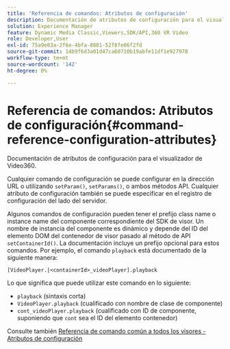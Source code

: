 ```yaml
---
title: 'Referencia de comandos: Atributos de configuración'
description: Documentación de atributos de configuración para el visualizador de Video360.
solution: Experience Manager
feature: Dynamic Media Classic,Viewers,SDK/API,360 VR Video
role: Developer,User
exl-id: 75a9e83a-2f6e-4bfa-8881-52f8fe06f2fd
source-git-commit: 14b9f6d3a01d47ca60710b19abfe11df1e927978
workflow-type: tm+mt
source-wordcount: '142'
ht-degree: 0%

---
```


# Referencia de comandos: Atributos de configuración{#command-reference-configuration-attributes}

Documentación de atributos de configuración para el visualizador de Video360.

Cualquier comando de configuración se puede configurar en la dirección URL o utilizando `setParam()`, `setParams()`, o ambos métodos API. Cualquier atributo de configuración también se puede especificar en el registro de configuración del lado del servidor.

Algunos comandos de configuración pueden tener el prefijo class name o instance name del componente correspondiente del SDK de visor. Un nombre de instancia del componente es dinámico y depende del ID del elemento DOM del contenedor de visor pasado al método de API `setContainerId()`. La documentación incluye un prefijo opcional para estos comandos. Por ejemplo, el comando `playback` está documentado de la siguiente manera:

`[VideoPlayer.|<containerId>_videoPlayer].playback`

Lo que significa que puede utilizar este comando en lo siguiente:

* `playback` (sintaxis corta)
* `VideoPlayer.playback` (cualificado con nombre de clase de componente)
* `cont_videoPlayer.playback` (cualificado con ID de componente, suponiendo que  `cont` sea el ID del elemento contenedor)

Consulte también [Referencia de comando común a todos los visores - Atributos de configuración](../../../r-html5-viewer-20-cmdref-configattrib/r-html5-viewer-20-cmdref-configattrib.md#concept-850e0f2c49b949deb7cfbfd330d329bd)
